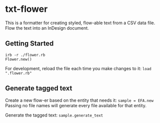 # txt-flower
This is a formatter for creating styled, flow-able text from a CSV data file. Flow the text into an InDesign document.

## Getting Started
```
irb -r ./flower.rb
Flower.new()
```

For development, reload the file each time you make changes to it:
`load ".flower.rb"`

## Generate tagged text

Create a new flow-er based on the entity that needs it:
`sample = EFA.new`
Passing no file names will generate every file available for that entity.

Generate the tagged text:
`sample.generate_text`
